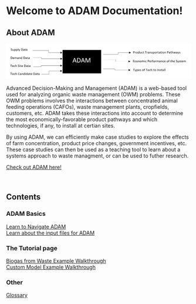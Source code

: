 <h1>Welcome to ADAM Documentation!</h1>
<h2>About ADAM</h2>

<img src="Pictures\ADAM_graphic.png">


<p>
    Advanced Decision-Making and Management (ADAM) is a web-based tool used for analyzing organic waste management (OWM) problems. These OWM problems involves the interactions between concentrated animal feeding operations (CAFOs), waste management plants, cropfields, customers, etc. ADAM takes these interactions into account to determine the most economically-favorable product pathways and which technologies, if any, to install at certian sites.  
</p> 

<p>
    By using ADAM, we can efficiently make case studies to explore the effects of farm concentration, product price changes, government incentives, etc. These case studies can then be used as a teaching tool to learn about a systems approach to waste managment, or can be used to futher research. 
</p>
<p><a href="http://54.208.179.171:8000/">Check out ADAM here!</a></p>

<br>

<h2>Contents</h2>

<h3>ADAM Basics</h3>
<a href="/ADAM_Documentation/navigation.html">Learn to Navigate ADAM</a>
<br>
<a href="/ADAM_Documentation/input_files.html">Learn about the input files for ADAM</a>
<br>

<h3>The Tutorial page</h3>
<a href="/ADAM_Documentation/biogas_from_waste.html">Biogas from Waste Example Walkthrough</a>
<br>
<a href="/ADAM_Documentation/custom_model.html">Custom Model Example Walkthrough</a>
<br>

<h3>Other</h3>
<a href="/ADAM_Documentation/glossary.html">Glossary</a>





